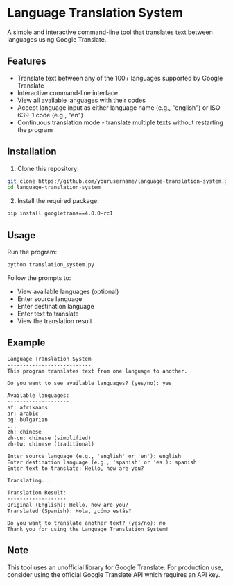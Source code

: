 # Language Translation System

A simple and interactive command-line tool that translates text between languages using Google Translate.

## Features

- Translate text between any of the 100+ languages supported by Google Translate
- Interactive command-line interface
- View all available languages with their codes
- Accept language input as either language name (e.g., "english") or ISO 639-1 code (e.g., "en")
- Continuous translation mode - translate multiple texts without restarting the program

## Installation

1. Clone this repository:
```bash
git clone https://github.com/yourusername/language-translation-system.git
cd language-translation-system
```

2. Install the required package:
```bash
pip install googletrans==4.0.0-rc1
```

## Usage

Run the program:
```bash
python translation_system.py
```

Follow the prompts to:
- View available languages (optional)
- Enter source language
- Enter destination language
- Enter text to translate
- View the translation result

## Example

```
Language Translation System
---------------------------
This program translates text from one language to another.

Do you want to see available languages? (yes/no): yes

Available languages:
--------------------
af: afrikaans
ar: arabic
bg: bulgarian
...
zh: chinese
zh-cn: chinese (simplified)
zh-tw: chinese (traditional)

Enter source language (e.g., 'english' or 'en'): english
Enter destination language (e.g., 'spanish' or 'es'): spanish
Enter text to translate: Hello, how are you?

Translating...

Translation Result:
-------------------
Original (English): Hello, how are you?
Translated (Spanish): Hola, ¿cómo estás?

Do you want to translate another text? (yes/no): no
Thank you for using the Language Translation System!
```

## Note

This tool uses an unofficial library for Google Translate. For production use, consider using the official Google Translate API which requires an API key.
